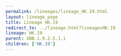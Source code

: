 ```yaml
---
permalink: /lineages/lineage_HK.19.html
layout: lineage_page
title: Lineage HK.19
redirect_to: ../lineage.html?lineage=HK.19
lineage: HK.19
parent: XBB.1.9.2.5.1.1
children: ['HK.19']
---
```

